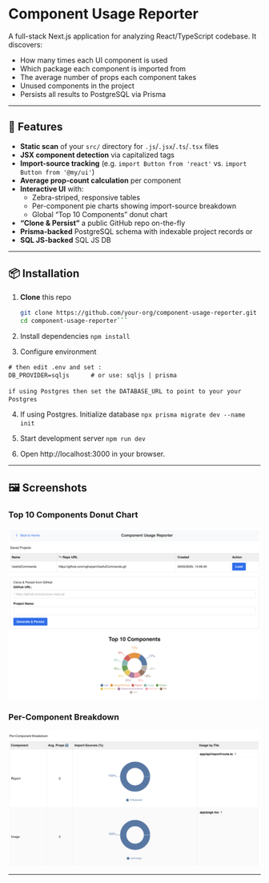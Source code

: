 # Component Usage Reporter

A full-stack Next.js application for analyzing React/TypeScript codebase. It discovers:

- How many times each UI component is used
- Which package each component is imported from
- The average number of props each component takes
- Unused components in the project
- Persists all results to PostgreSQL via Prisma

---

## 🚀 Features

- **Static scan** of your `src/` directory for `.js`/`.jsx`/`.ts`/`.tsx` files
- **JSX component detection** via capitalized tags
- **Import-source tracking** (e.g. `import Button from 'react'` vs. `import Button from '@my/ui'`)
- **Average prop-count calculation** per component
- **Interactive UI** with:
  - Zebra-striped, responsive tables
  - Per-component pie charts showing import-source breakdown
  - Global “Top 10 Components” donut chart
- **“Clone & Persist”** a public GitHub repo on-the-fly
- **Prisma-backed** PostgreSQL schema with indexable project records or
- **SQL JS-backed** SQL JS DB

---

## 📦 Installation

1. **Clone** this repo

   ````bash
   git clone https://github.com/your-org/component-usage-reporter.git
   cd component-usage-reporter```

   ````

2. Install dependencies
   `npm install`

3. Configure environment

```cp .env.example .env
# then edit .env and set :
DB_PROVIDER=sqljs      # or use: sqljs | prisma

if using Postgres then set the DATABASE_URL to point to your your Postgres
```

4. If using Postgres. Initialize database
   `npx prisma migrate dev --name init`

5. Start development server
   `npm run dev`

6. Open http://localhost:3000 in your browser.

---

## 🖼️ Screenshots

### Top 10 Components Donut Chart

![Top 10 Components](/public/screenshot_1.png)

### Per-Component Breakdown

![Per-Component Breakdown](/public/screenshot_2.png)

---
